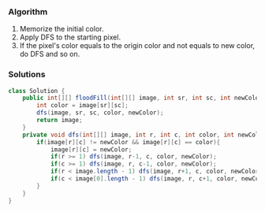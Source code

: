 ### Algorithm

1. Memorize the initial color.
2. Apply DFS to the starting pixel.
3. If the pixel's color equals to the origin color and not equals to new color, do DFS and so on.

### Solutions

```java
class Solution {
    public int[][] floodFill(int[][] image, int sr, int sc, int newColor) {
        int color = image[sr][sc];
        dfs(image, sr, sc, color, newColor);
        return image;
    }
    private void dfs(int[][] image, int r, int c, int color, int newColor){
        if(image[r][c] != newColor && image[r][c] == color){
            image[r][c] = newColor;
            if(r >= 1) dfs(image, r-1, c, color, newColor);
            if(c >= 1) dfs(image, r, c-1, color, newColor);
            if(r < image.length - 1) dfs(image, r+1, c, color, newColor);
            if(c < image[0].length - 1) dfs(image, r, c+1, color, newColor);
        }
    }
}
```